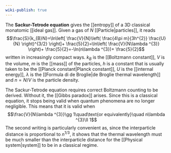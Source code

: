```yaml
---
wiki-publish: true
---
```

The **Sackur-Tetrode equation** gives the [[entropy]] of a 3D classical monatomic [[ideal gas]]. Given a gas of $N$ [[Particle|particles]], it reads
$$\frac{S}{k_{B}N}=\ln\left[ \frac{V}{N}\left( \frac{4\pi m}{3h^{2}} \frac{U}{N} \right)^{3/2} \right]+ \frac{5}{2}=\ln\left( \frac{V}{N\lambda ^{3}} \right)+ \frac{5}{2}=-\ln(n\lambda ^{3})+ \frac{5}{2}$$
written in increasingly compact ways. $k_{B}$ is the [[Boltzmann constant]], $V$ is the volume, $m$ is the [[mass]] of the particles, $h$ is a constant that is usually taken to be the [[Planck constant|Planck constant]], $U$ is the [[internal energy]], $\lambda$ is the [[Formula di de Broglie|de Broglie thermal wavelength]] and $n=N/V$ is the particle density.

The Sackur-Tetrode equation requires correct Boltzmann counting to be derived. Without it, the [[Gibbs paradox]] arises. Since this is a classical equation, it stops being valid when quantum phenomena are no longer negligible. This means that it is valid when
$$\frac{V}{N\lambda ^{3}}\gg 1\quad\text{or equivalently}\quad n\lambda ^{3}\ll 1$$
The second writing is particularly convenient as, since the interparticle distance is proportional to $n^{1/3}$, it shows that the thermal wavelength must be much smaller than the interparticle distance for the [[Physical system|system]] to be in a classical regime.